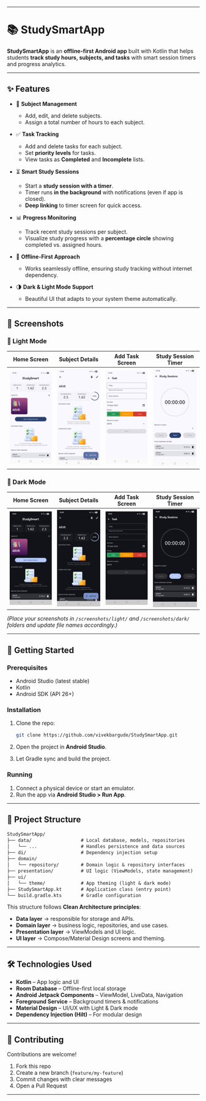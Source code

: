 
---

# 📚 StudySmartApp

**StudySmartApp** is an **offline-first Android app** built with Kotlin that helps students **track study hours, subjects, and tasks** with smart session timers and progress analytics.

---

## ✨ Features

* 📖 **Subject Management**

  * Add, edit, and delete subjects.
  * Assign a total number of hours to each subject.

* ✅ **Task Tracking**

  * Add and delete tasks for each subject.
  * Set **priority levels** for tasks.
  * View tasks as **Completed** and **Incomplete** lists.

* ⏳ **Smart Study Sessions**

  * Start a **study session with a timer**.
  * Timer runs **in the background** with notifications (even if app is closed).
  * **Deep linking** to timer screen for quick access.

* 📊 **Progress Monitoring**

  * Track recent study sessions per subject.
  * Visualize study progress with a **percentage circle** showing completed vs. assigned hours.

* 📶 **Offline-First Approach**

  * Works seamlessly offline, ensuring study tracking without internet dependency.

* 🌗 **Dark & Light Mode Support**

  * Beautiful UI that adapts to your system theme automatically.

---

## 📸 Screenshots

### 🔆 Light Mode

| Home Screen                               | Subject Details                                 | Add Task Screen                                   | Study Session Timer                         |
| ----------------------------------------- | ----------------------------------------------- | ------------------------------------------------- | ------------------------------------------- |
| ![Home Light](screenshots/light/home.png) | ![Subject Light](screenshots/light/subject.png) | ![Add Task Light](screenshots/light/add_task.png) | ![Timer Light](screenshots/light/timer.png) |

### 🌙 Dark Mode

| Home Screen                             | Subject Details                               | Add Task Screen                                 | Study Session Timer                       |
| --------------------------------------- | --------------------------------------------- | ----------------------------------------------- | ----------------------------------------- |
| ![Home Dark](screenshots/dark/home.png) | ![Subject Dark](screenshots/dark/subject.png) | ![Add Task Dark](screenshots/dark/add_task.png) | ![Timer Dark](screenshots/dark/timer.png) |

*(Place your screenshots in `/screenshots/light/` and `/screenshots/dark/` folders and update file names accordingly.)*

---

## 🚀 Getting Started

### Prerequisites

* Android Studio (latest stable)
* Kotlin
* Android SDK (API 26+)

### Installation

1. Clone the repo:

   ```bash
   git clone https://github.com/vivekbargude/StudySmartApp.git
   ```
2. Open the project in **Android Studio**.
3. Let Gradle sync and build the project.

### Running

1. Connect a physical device or start an emulator.
2. Run the app via **Android Studio > Run App**.

---

## 📂 Project Structure

```
StudySmartApp/
├── data/                  # Local database, models, repositories
│   └── ...                # Handles persistence and data sources
├── di/                    # Dependency injection setup
├── domain/                
│   └── repository/        # Domain logic & repository interfaces
├── presentation/          # UI logic (ViewModels, state management)
├── ui/                    
│   └── theme/             # App theming (light & dark mode)
├── StudySmartApp.kt       # Application class (entry point)
└── build.gradle.kts       # Gradle configuration
```

This structure follows **Clean Architecture principles**:

* **Data layer** → responsible for storage and APIs.
* **Domain layer** → business logic, repositories, and use cases.
* **Presentation layer** → ViewModels and UI logic.
* **UI layer** → Compose/Material Design screens and theming.

---

## 🛠️ Technologies Used

* **Kotlin** – App logic and UI
* **Room Database** – Offline-first local storage
* **Android Jetpack Components** – ViewModel, LiveData, Navigation
* **Foreground Service** – Background timers & notifications
* **Material Design** – UI/UX with Light & Dark mode
* **Dependency Injection (Hilt)** – For modular design 

---

## 🤝 Contributing

Contributions are welcome!

1. Fork this repo
2. Create a new branch (`feature/my-feature`)
3. Commit changes with clear messages
4. Open a Pull Request

---

